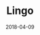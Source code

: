 ---
date: 2018-04-09
title: Lingo
link: https://www.lingoapp.com/use-cases/design-system-manager/
image: ./images/lingo.jpg
description: Lingo helps you build and share a design system that will empower your entire team to build better products and experiences faster.
tags:
- design
- sketch
type: Plugin

# ================================
# TOOLS CATEGORIES AVAILABLE
# ================================
# - design
# - development
# - documentation
# - frameworks
# - sketch
#   type: Plugin
#   type: Sketch File
# ================================
---
